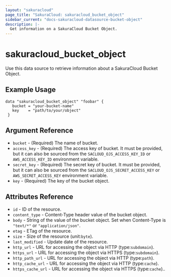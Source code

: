 ```yaml
---
layout: "sakuracloud"
page_title: "SakuraCloud: sakuracloud_bucket_object"
sidebar_current: "docs-sakuracloud-datasource-bucket-object"
description: |-
  Get information on a SakuraCloud Bucket Object.
---
```


# sakuracloud\_bucket\_object

Use this data source to retrieve information about a SakuraCloud Bucket Object.

## Example Usage

```hcl
data "sakuracloud_bucket_object" "foobar" {
   bucket = "your-bucket-name"
   key    = "path/to/your/object"
 }

```

## Argument Reference

* `bucket` - (Required) The name of bucket.
* `access_key` - (Required) The access key of bucket. It must be provided, but it can also be sourced from the `SACLOUD_OJS_ACCESS_KEY_ID` or `AWS_ACCESS_KEY_ID` environment variable.
* `secret_key` - (Required) The secret key of bucket. It must be provided, but it can also be sourced from the `SACLOUD_OJS_SECRET_ACCESS_KEY` or `AWS_SECRET_ACCESS_KEY` environment variable.
* `key` - (Required) The key of the bucket object.

## Attributes Reference

* `id` - ID of the resource.
* `content_type` - Content-Type header value of the bucket object.
* `body` - String of the value of the bucket object. Set when Content-Type is `"text/*"` or `"application/json"`.
* `etag` - ETag of the resource.
* `size` - Size of the resource (unit:`byte`).
* `last_modified` - Update date of the resource.
* `http_url` - URL for accessing the object via HTTP (type:`subdomain`).
* `https_url` - URL for accessing the object via HTTPS (type:`subdomain`).
* `http_path_url` - URL for accessing the object via HTTP (type:`path`).
* `http_cache_url` - URL for accessing the object via HTTP (type:`cache`).
* `https_cache_url` - URL for accessing the object via HTTPS (type:`cache`)..

